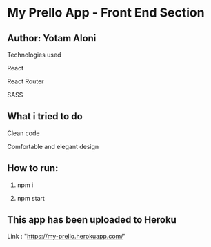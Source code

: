 # My Prello App - Front End Section

## Author: Yotam Aloni

Technologies used

React

React Router

SASS

## What i tried to do

Clean code

Comfortable and elegant design


## How to run:

1. npm i

2. npm start

## This app has been uploaded to Heroku

Link : "https://my-prello.herokuapp.com/"


